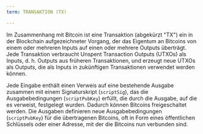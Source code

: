 ```yaml
---
term: TRANSAKTION (TX)

---
```

Im Zusammenhang mit Bitcoin ist eine Transaktion (abgekürzt "TX") ein in der Blockchain aufgezeichneter Vorgang, der das Eigentum an Bitcoins von einem oder mehreren Inputs auf einen oder mehrere Outputs überträgt. Jede Transaktion verbraucht Unspent Transaction Outputs (UTXOs) als Inputs, d. h. Outputs aus früheren Transaktionen, und erzeugt neue UTXOs als Outputs, die als Inputs in zukünftigen Transaktionen verwendet werden können.

Jede Eingabe enthält einen Verweis auf eine bestehende Ausgabe zusammen mit einem Signaturskript (`scriptSig`), das die Ausgabebedingungen (`scriptPubKey`) erfüllt, die durch die Ausgabe, auf die es verweist, festgelegt wurden. Dadurch können Bitcoins freigeschaltet werden. Die Ausgaben definieren neue Ausgabebedingungen (`scriptPubKey`) für die übertragenen Bitcoins, oft in Form eines öffentlichen Schlüssels oder einer Adresse, mit der die Bitcoins nun verbunden sind.